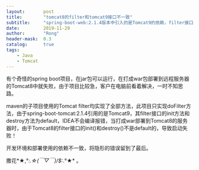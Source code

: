 ```yaml
---
layout:       post
title:        "tomcat8的filter和tomcat9接口不一致"
subtitle:     "spring-boot-web:2.1.4版本中引入的是Tomcat9的依赖，filter接口和Tomcat8是不一致的，导致编译打包没问题，部署到Tomcat8失败"
date:         2019-11-29
author:       "Rong"
header-mask:  0.3
catalog:      true
tags:
    - Java
    - Tomcat
---
```


有个奇怪的spring boot项目，在jar包可以运行，在打成war包部署到远程服务器的Tomcat8中就失败，由于项目比较急，客户在电脑前看着解决，一时不知思路。

maven的子项目使用的Tomcat filter均实现了全部方法，此项目只实现doFilter方法，由于spring-boot-tomcat:2.1.4引用的是Tomcat9，其filter接口的init方法和destroy方法为default，IDEA不会编译报错，当打成war部署到Tomcat8的服务器时，由于Tomcat8的filter接口的init()和destroy()不是default的，导致启动失败！

开发环境和部署使用的依赖不一致，将隐形的错误留到了最后。

撒花*★,°*:.☆(￣▽￣)/$:*.°★* 。
